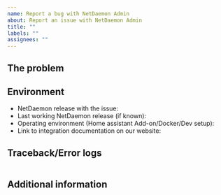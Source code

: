 ```yaml
---
name: Report a bug with NetDaemon Admin
about: Report an issue with NetDaemon Admin
title: ""
labels: ""
assignees: ""
---
```


<!-- READ THIS FIRST:
  - If you need additional help with this template, please refer to https://netdaemon.xtz/help/reporting_issues/
  - Make sure you are running the latest version of NetDaemon before reporting an issue: https://github.com/net-daemon/netdaemon/releases
  - Do not use issues for support, we have the discord server for that purpose. https://discord.gg/K3xwfcX
  - Provide as many details as possible. Paste logs, configuration samples and code into the backticks.
  DO NOT DELETE ANY TEXT from this template! Otherwise, your issue may be closed without comment.
-->

## The problem

<!--
  Describe the issue you are experiencing here to communicate to the
  maintainers. Tell us what you were trying to do and what happened.
-->

## Environment

<!--
  Provide details about the versions you are using, which helps us to reproduce
  and find the issue quicker. Version information is found in the
  in the logs at startup.
-->

- NetDaemon release with the issue:
- Last working NetDaemon release (if known):
- Operating environment (Home assistant Add-on/Docker/Dev setup):
- Link to integration documentation on our website:

## Traceback/Error logs

<!--
  If you come across any trace or error logs, please provide them.
-->

```javascript
```

## Additional information

